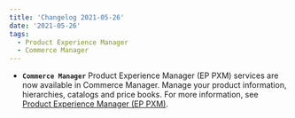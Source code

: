 ```yaml
---
title: 'Changelog 2021-05-26'
date: '2021-05-26'
tags:
  - Product Experience Manager
  - Commerce Manager
---
```

- **`Commerce Manager`** Product Experience Manager (EP PXM) services are now available in Commerce Manager. Manage your product information, hierarchies, catalogs and price books. For more information, see [Product Experience Manager (EP PXM)](/docs/pxm/products/product-content-management).
